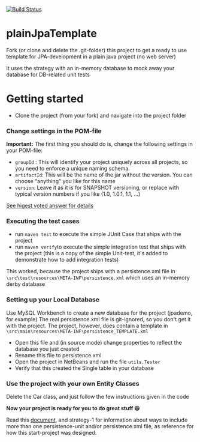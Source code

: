 [![Build Status](https://travis-ci.org/Alek2750/plainJpaTemplate.svg?branch=master)](https://travis-ci.org/Alek2750/plainJpaTemplate)

# plainJpaTemplate
Fork (or clone and delete the .git-folder) this project to get a ready to use template for JPA-development in a plain java project (no web server)

It uses the strategy with an in-memory database to mock away your database for DB-related unit tests

# Getting started
- Clone the project (from your fork) and navigate into the project folder

### Change settings in the POM-file
**Important:**
The first thing you should do is, change the following settings in your POM-file:

- `groupId` : This will identify your project uniquely across all projects, so you need to enforce a unique naming schema. 
- `artifactId`: This will be the name of the jar without the version. You can choose "anything" you like for this name
- `version`: Leave it as it is for SNAPSHOT versioning, or replace with typical version numbers if you like (1.0, 1.0.1, 1.1, ...)

[See higest voted answer for details](https://stackoverflow.com/questions/3724415/maven-artifact-and-groupid-naming)


### Executing the test cases
- run `maven test` to execute the simple JUnit Case that ships with the project
- run `maven verify`to execute the simple integration test that ships with the project 
(this is a copy of the simple Unit-test, it's added to demonstrate how to add integration tests)

This worked, because the project ships with a persistence.xml file in `\src\test\resources\META-INF\persistence.xml` 
which uses an in-memory derby database

### Setting up your Local Database

Use MySQL Workbench to create a new database for the project (jpademo, for example)
The real persistence.xml file is git-ignored, so you don't get it with the project. The project, however, does contain a template in `\src\main\resources\META-INF\persistence_TEMPLATE.xml`

- Open this file and (in source mode) change properties to reflect the database you just created
- Rename this file to persistence.xml
- Open the project in NetBeans and run the file `utils.Tester` 
- Verify that this created the Single table in your database


### Use the project with your own Entity Classes
Delete the Car class, and just follow the few instructions given in the code

**Now your project is ready for you to do great stuff :smiley:**

Read this [document](https://docs.google.com/document/d/1qHd1Nfo5sq_Wp9ink2D8tPow2e9uKxGbvkzu0L9vXKM/edit?usp=sharing), and strategy-1 for information about ways to include more than one persistence-unit and/or persistence.xml file, as reference for how this start-project was designed.
